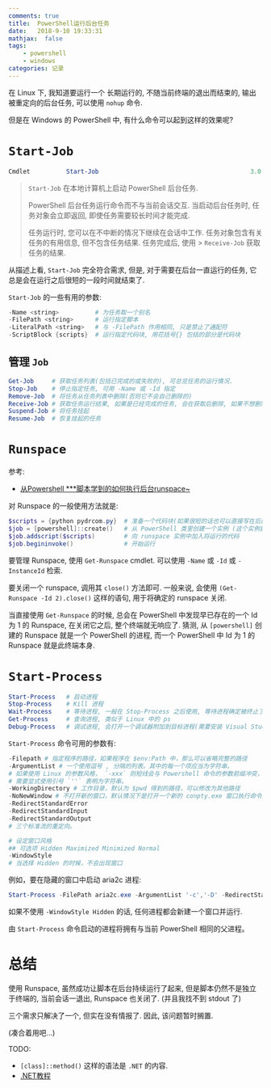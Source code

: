```yaml
---
comments: true
title:  PowerShell运行后台任务
date:   2018-9-10 19:33:31
mathjax:  false
tags:
    - powershell
    - windows
categories: 记录
---
```


在 Linux 下, 我知道要运行一个 长期运行的, 不随当前终端的退出而结束的, 输出被重定向的后台任务, 可以使用 `nohup` 命令.

但是在 Windows 的 PowerShell 中, 有什么命令可以起到这样的效果呢?

<!--more-->

# `Start-Job`

```powershell
Cmdlet          Start-Job                                          3.0.0.0    Microsoft.PowerShell.Core
```

> `Start-Job` 在本地计算机上启动 PowerShell 后台任务.
>
> PowerShell 后台任务运行命令而不与当前会话交互. 当启动后台任务时, 任务对象会立即返回, 即使任务需要较长时间才能完成.
>
> 任务运行时, 您可以在不中断的情况下继续在会话中工作. 任务对象包含有关任务的有用信息, 但不包含任务结果. 任务完成后, 使用 > `Receive-Job` 获取任务的结果.

从描述上看, `Start-Job` 完全符合需求, 但是, 对于需要在后台一直运行的任务, 它总是会在运行之后很短的一段时间就结束了.

`Start-Job` 的一些有用的参数:

```powershell
-Name <string>          # 为任务取一个别名
-FilePath <string>      # 运行指定脚本
-LiteralPath <string>   # 与 -FilePath 作用相同, 只是禁止了通配符
-ScriptBlock {scripts}  # 运行指定代码块, 用花括号{} 包括的部分是代码块
```

## 管理 `Job`

```powershell
Get-Job     # 获取任务列表(包括已完成的或失败的), 可总览任务的运行情况.
Stop-Job    # 停止指定任务, 可用 -Name 或 -Id 指定
Remove-Job  # 将任务从任务列表中删除(否则它不会自己删除的)
Receive-Job # 获取任务运行结果, 如果是已经完成的任务, 会在获取后删除, 如果不想删除, 加 -Keep 参数
Suspend-Job # 将任务挂起
Resume-Job  # 恢复挂起的任务
```

# `Runspace`

参考:

- [从Powershell ***脚本学到的如何执行后台runspace~](http://blog.51cto.com/beanxyz/1787607)

对 Runspace 的一般使用方法就是:

```powershell
$scripts = {python pydrcom.py}  # 准备一个代码块(如果很短的话也可以直接写在后面的方法调用里)
$job = [powershell]::create()   # 从 PowerShell 类里创建一个实例 (这个实例就是 runspace 了?)
$job.addscript($scripts)        # 向 runspace 实例中加入将运行的代码
$job.begininvoke()              # 开始运行
```

要管理 Runspace, 使用 `Get-Runspace` cmdlet. 可以使用 `-Name` 或 `-Id` 或 `-InstanceId` 检索.

要关闭一个 runspace, 调用其 `close()` 方法即可. 一般来说, 会使用 `(Get-Runspace -Id 2).close()` 这样的语句, 用于将确定的 runspace 关闭.

当直接使用 `Get-Runspace` 的时候, 总会在 PowerShell 中发现早已存在的一个 Id 为 1 的 Runspace, 在关闭它之后, 整个终端就无响应了. 猜测, 从 `[powershell]` 创建的 Runspace 就是一个 PowerShell 的进程, 而一个 PowerShell 中 Id 为 1 的 Runspace 就是此终端本身.

# `Start-Process`

```powershell
Start-Process   # 启动进程
Stop-Process    # Kill 进程
Wait-Process    # 等待进程, 一般在 Stop-Process 之后使用, 等待进程确定被终止了再继续之后的语句
Get-Process     # 查询进程, 类似于 Linux 中的 ps
Debug-Process   # 调试进程, 会打开一个调试器附加到目标进程(需要安装 Visual Studio 或者其他调试器)
```

`Start-Process` 命令可用的参数有:

```powershell
-Filepath # 指定程序的路径，如果程序在 $env:Path 中，那么可以省略完整的路径
-ArgumentList # 一个使用逗号 , 分隔的列表。其中的每一个项应当为字符串。
# 如果使用 Linux 的参数风格， `-xxx` 则短线会与 Powershell 命令的参数前缀冲突，
# 需要显式使用引号 `''` 表明为字符串。
-WorkingDirectory # 工作目录，默认为 $pwd 得到的路径，可以修改为其他路径
-NoNewWindow # 不打开新的窗口，默认情况下是打开一个新的 conpty.exe 窗口执行命令的。
-RedirectStandardError
-RedirectStandardInput
-RedirectStandardOutput
# 三个标准流的重定向。

# 设定窗口风格
## 可选项 Hidden Maximized Minimized Normal
-WindowStyle
# 当选择 Hidden 的时候，不会出现窗口
```

例如，要在隐藏的窗口中启动 aria2c 进程:

```powershell
Start-Process -FilePath aria2c.exe -ArgumentList '-c','-D' -RedirectStandardError '$env:USERPROFILE/.aria2/err.log' -RedirectStandardOutput '$env:USERPROFILE/.aria2/out.log' -WindowStyle Hidden
```

如果不使用 `-WindowStyle Hidden` 的话, 任何进程都会新建一个窗口并运行.

由 `Start-Process` 命令启动的进程将拥有与当前 PowerShell 相同的父进程。

# 总结

使用 Runspace, 虽然成功让脚本在后台持续运行了起来, 但是脚本仍然不是独立于终端的, 当前会话一退出, Runspace 也关闭了. (并且我找不到 stdout 了)

三个需求只解决了一个, 但实在没有情报了. 因此, 该问题暂时搁置.

(凑合着用吧...)

TODO:

- `[class]::method()` 这样的语法是 `.NET` 的内容.
- [.NET教程](https://docs.microsoft.com/zh-cn/dotnet/standard/tour)
